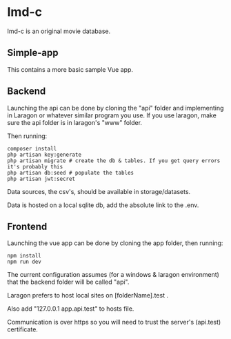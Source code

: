 # Imd-c

Imd-c is an original movie database.

## Simple-app

This contains a more basic sample Vue app.

## Backend

Launching the api can be done by cloning the "api" folder and implementing in Laragon or whatever similar program you use. If you use laragon, make sure the api folder is in laragon's "www" folder.

Then running: 

    composer install
    php artisan key:generate 
    php artisan migrate # create the db & tables. If you get query errors it's probably this
    php artisan db:seed # populate the tables
    php artisan jwt:secret

Data sources, the csv's, should be available in storage/datasets.

Data is hosted on a local sqlite db, add the absolute link to the .env.

## Frontend

Launching the vue app can be done by cloning the app folder, then running:

    npm install
    npm run dev

The current configuration assumes (for a windows & laragon environment) that the backend folder will be called "api". 

Laragon prefers to host local sites on [folderName].test .

Also add "127.0.0.1 app.api.test" to hosts file. 

Communication is over https so you will need to trust the server's (api.test) certificate.
